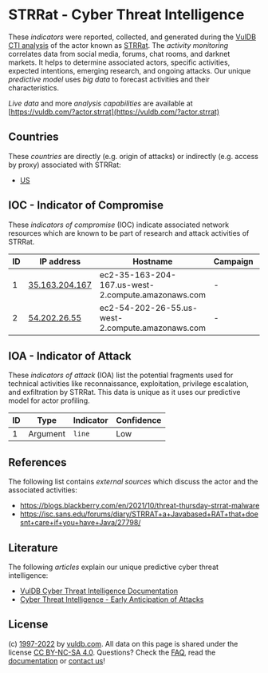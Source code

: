 # STRRat - Cyber Threat Intelligence

These _indicators_ were reported, collected, and generated during the [VulDB CTI analysis](https://vuldb.com/?kb.cti) of the actor known as [STRRat](https://vuldb.com/?actor.strrat). The _activity monitoring_ correlates data from social media, forums, chat rooms, and darknet markets. It helps to determine associated actors, specific activities, expected intentions, emerging research, and ongoing attacks. Our unique _predictive model_ uses _big data_ to forecast activities and their characteristics.

_Live data_ and more _analysis capabilities_ are available at [https://vuldb.com/?actor.strrat](https://vuldb.com/?actor.strrat)

## Countries

These _countries_ are directly (e.g. origin of attacks) or indirectly (e.g. access by proxy) associated with STRRat:

* [US](https://vuldb.com/?country.us)

## IOC - Indicator of Compromise

These _indicators of compromise_ (IOC) indicate associated network resources which are known to be part of research and attack activities of STRRat.

ID | IP address | Hostname | Campaign | Confidence
-- | ---------- | -------- | -------- | ----------
1 | [35.163.204.167](https://vuldb.com/?ip.35.163.204.167) | ec2-35-163-204-167.us-west-2.compute.amazonaws.com | - | Medium
2 | [54.202.26.55](https://vuldb.com/?ip.54.202.26.55) | ec2-54-202-26-55.us-west-2.compute.amazonaws.com | - | Medium

## IOA - Indicator of Attack

These _indicators of attack_ (IOA) list the potential fragments used for technical activities like reconnaissance, exploitation, privilege escalation, and exfiltration by STRRat. This data is unique as it uses our predictive model for actor profiling.

ID | Type | Indicator | Confidence
-- | ---- | --------- | ----------
1 | Argument | `line` | Low

## References

The following list contains _external sources_ which discuss the actor and the associated activities:

* https://blogs.blackberry.com/en/2021/10/threat-thursday-strrat-malware
* https://isc.sans.edu/forums/diary/STRRAT+a+Javabased+RAT+that+doesnt+care+if+you+have+Java/27798/

## Literature

The following _articles_ explain our unique predictive cyber threat intelligence:

* [VulDB Cyber Threat Intelligence Documentation](https://vuldb.com/?kb.cti)
* [Cyber Threat Intelligence - Early Anticipation of Attacks](https://www.scip.ch/en/?labs.20201022)

## License

(c) [1997-2022](https://vuldb.com/?kb.changelog) by [vuldb.com](https://vuldb.com/?kb.about). All data on this page is shared under the license [CC BY-NC-SA 4.0](https://creativecommons.org/licenses/by-nc-sa/4.0/). Questions? Check the [FAQ](https://vuldb.com/?kb.faq), read the [documentation](https://vuldb.com/?kb) or [contact us](https://vuldb.com/?contact)!

